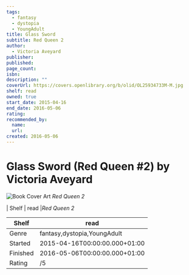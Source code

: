 ```yaml
---
tags:
  - fantasy
  - dystopia
  - YoungAdult
title: Glass Sword
subtitle: Red Queen 2
author:
  - Victoria Aveyard
publisher:
published:
page_count:
isbn:
description: ""
coverUrl: https://covers.openlibrary.org/b/olid/OL25934733M-M.jpg
shelf: read
owned: true
start_date: 2015-04-16
end_date: 2016-05-06
rating:
recommended_by:
  name:
  url:
created: 2016-05-06
---
```


# Glass Sword (Red Queen #2) by Victoria Aveyard

![Book Cover Art](https://covers.openlibrary.org/b/olid/OL25934733M-M.jpg)
_Red Queen 2_

| Shelf | read |_Red Queen 2_

| Shelf | read |
| --- | --- |
| Genre | fantasy,dystopia,YoungAdult |
| Started | 2015-04-16T00:00:00.000+01:00 |
| Finished | 2016-05-06T00:00:00.000+01:00 |
| Rating | /5 |
